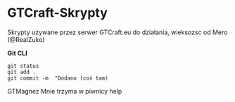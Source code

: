 # GTCraft-Skrypty
Skrypty używane przez serwer GTCraft.eu do działania, wieksozsc od Mero (@RealZuko)



**Git CLI**
```
git status
git add .
git commit -m  "Dodano (coś tam)
```

GTMagnez Mnie trzyma w piwnicy help

